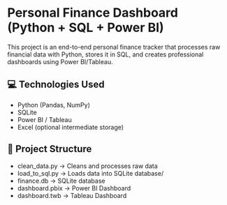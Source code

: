 # Personal Finance Dashboard (Python + SQL + Power BI)

This project is an end-to-end personal finance tracker that processes raw financial data with Python, stores it in SQL, and creates professional dashboards using Power BI/Tableau.

## 💻 Technologies Used

- Python (Pandas, NumPy)
- SQLite
- Power BI / Tableau
- Excel (optional intermediate storage)

## 📁 Project Structure

- clean_data.py → Cleans and processes raw data
- load_to_sql.py → Loads data into SQLite database/
- finance.db → SQLite database
- dashboard.pbix → Power BI Dashboard
- dashboard.twb → Tableau Dashboard
